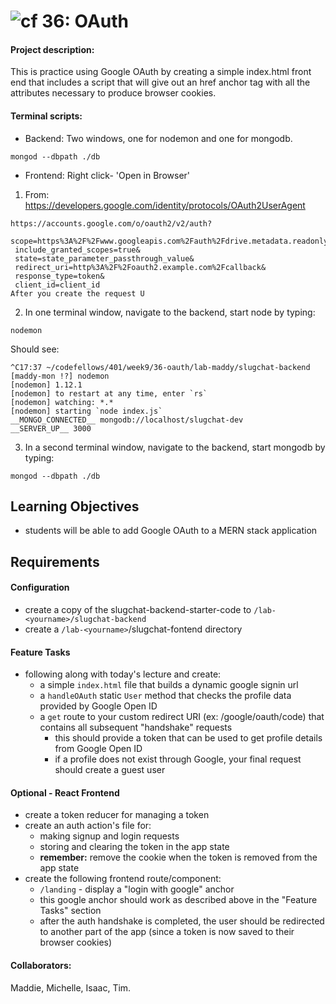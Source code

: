![cf](https://i.imgur.com/7v5ASc8.png) 36: OAuth
======
#### Project description:

This is practice using Google OAuth by creating a simple index.html front end that includes a script that will give out an href anchor tag with all the attributes necessary to produce browser cookies.

#### Terminal scripts:

- Backend:
Two windows, one for nodemon and one for mongodb.
```
mongod --dbpath ./db
```
- Frontend:
Right click- 'Open in Browser'

1. From: https://developers.google.com/identity/protocols/OAuth2UserAgent

```
https://accounts.google.com/o/oauth2/v2/auth?
 scope=https%3A%2F%2Fwww.googleapis.com%2Fauth%2Fdrive.metadata.readonly&
 include_granted_scopes=true&
 state=state_parameter_passthrough_value&
 redirect_uri=http%3A%2F%2Foauth2.example.com%2Fcallback&
 response_type=token&
 client_id=client_id
After you create the request U
```

2. In one terminal window, navigate to the backend, start node by typing:
```
nodemon
```
Should see:
```
^C17:37 ~/codefellows/401/week9/36-oauth/lab-maddy/slugchat-backend [maddy-mon !?] nodemon
[nodemon] 1.12.1
[nodemon] to restart at any time, enter `rs`
[nodemon] watching: *.*
[nodemon] starting `node index.js`
__MONGO_CONNECTED__ mongodb://localhost/slugchat-dev
__SERVER_UP__ 3000
```
3. In a second terminal window, navigate to the backend, start mongodb by typing:
```
mongod --dbpath ./db
```

## Learning Objectives
* students will be able to add Google OAuth to a MERN stack application

## Requirements

#### Configuration  
* create a copy of the slugchat-backend-starter-code to `/lab-<yourname>/slugchat-backend`
* create a `/lab-<yourname>`/slugchat-fontend directory

#### Feature Tasks
* following along with today's lecture and create:
  * a simple `index.html` file that builds a dynamic google signin url
  * a `handleOAuth` static `User` method that checks the profile data provided by Google Open ID
  * a `get` route to your custom redirect URI (ex: /google/oauth/code) that contains all subsequent "handshake" requests
    * this should provide a token that can be used to get profile details from Google Open ID
    * if a profile does not exist through Google, your final request should create a guest user

#### Optional - React Frontend
* create a token reducer for managing a token
* create an auth action's file for:
  * making signup and login requests
  * storing and clearing the token in the app state
  * **remember:** remove the cookie when the token is removed from the app state
* create the following frontend route/component:
  * `/landing` - display a "login with google" anchor
  * this google anchor should work as described above in the "Feature Tasks" section
  * after the auth handshake is completed, the user should be redirected to another part of the app (since a token is now saved to their browser cookies)

#### Collaborators:
Maddie, Michelle, Isaac, Tim.
